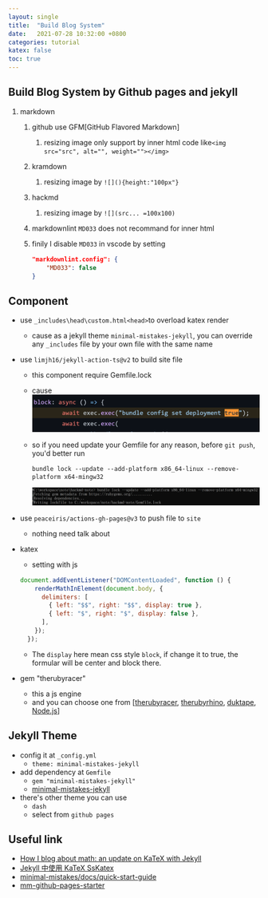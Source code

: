 ```yaml
---
layout: single
title:  "Build Blog System"
date:   2021-07-28 10:32:00 +0800
categories: tutorial
katex: false
toc: true
---
```


## Build Blog System by Github pages and jekyll

1. markdown
   1. github use GFM[GitHub Flavored Markdown]
      1. resizing image only support by inner html code like`<img src="src", alt="", weight=""></img>`
   2. kramdown
      1. resizing image by `![](){height:"100px"}`
   3. hackmd
      1. resizing image by `![](src... =100x100)`
   4. markdownlint `MD033` does not recommand for inner html
   5. finily I disable `MD033` in vscode by setting

      ```json
      "markdownlint.config": {
          "MD033": false
      }
      ```

## Component

- use `_includes\head\custom.html<head>`to overload katex render
  - cause as a jekyll theme `minimal-mistakes-jekyll`, you can override any `_includes` file by your own file with the same name
- use `limjh16/jekyll-action-ts@v2` to build site file
  - this component require Gemfile.lock
  - cause [<img src="https://raw.githubusercontent.com/FavorMylikes/hackmd-note/img/img7492062.png" alt="7492062">](https://github.com/limjh16/jekyll-action-ts/blob/9edf74e2e5aaa10d272c427efb8702a45a70a0b2/src/main.ts#L157)
  - so if you need update your Gemfile for any reason, before `git push`, you'd better run

    ```gem
    bundle lock --update --add-platform x86_64-linux --remove-platform x64-mingw32
    ```

    <img src="https://raw.githubusercontent.com/FavorMylikes/hackmd-note/img/img7523421.png" alt="7523421">
- use `peaceiris/actions-gh-pages@v3` to push file to `site`
  - nothing need talk about
- katex
  - setting with js
  
  ```js
  document.addEventListener("DOMContentLoaded", function () {
      renderMathInElement(document.body, {
        delimiters: [
          { left: "$$", right: "$$", display: true },
          { left: "$", right: "$", display: false },
        ],
      });
    });
  ```

  - The `display` here mean css style `block`, if change it to true, the formular will be center and block there.
- gem "therubyracer"
  - this a js engine
  - and you can choose one from [[therubyracer](https://github.com/cowboyd/therubyracer#therubyracer), [therubyrhino](https://github.com/cowboyd/therubyrhino#therubyrhino), [duktape](https://github.com/judofyr/duktape.rb#duktaperb), [Node.js](https://nodejs.org/)]

## Jekyll Theme

- config it at `_config.yml`
  - `theme: minimal-mistakes-jekyll`
- add dependency at `Gemfile`
  - `gem "minimal-mistakes-jekyll"`
  - [minimal-mistakes-jekyll](https://github.com/mmistakes/minimal-mistakes)
- there's other theme you can use
  - `dash`
  - select from `github pages`
  
## Useful link

- [How I blog about math: an update on KaTeX with Jekyll](https://gendignoux.com/blog/2020/05/23/katex.html#adding-katex-resources-to-a-blog-post)
- [Jekyll 中使用 KaTeX SsKatex](https://frankindev.com/2017/02/08/using-katex-in-jekyll/)
- [minimal-mistakes/docs/quick-start-guide](https://mmistakes.github.io/minimal-mistakes/docs/quick-start-guide/#remote-theme-method)
- [mm-github-pages-starter](https://github.com/mmistakes/mm-github-pages-starter)
